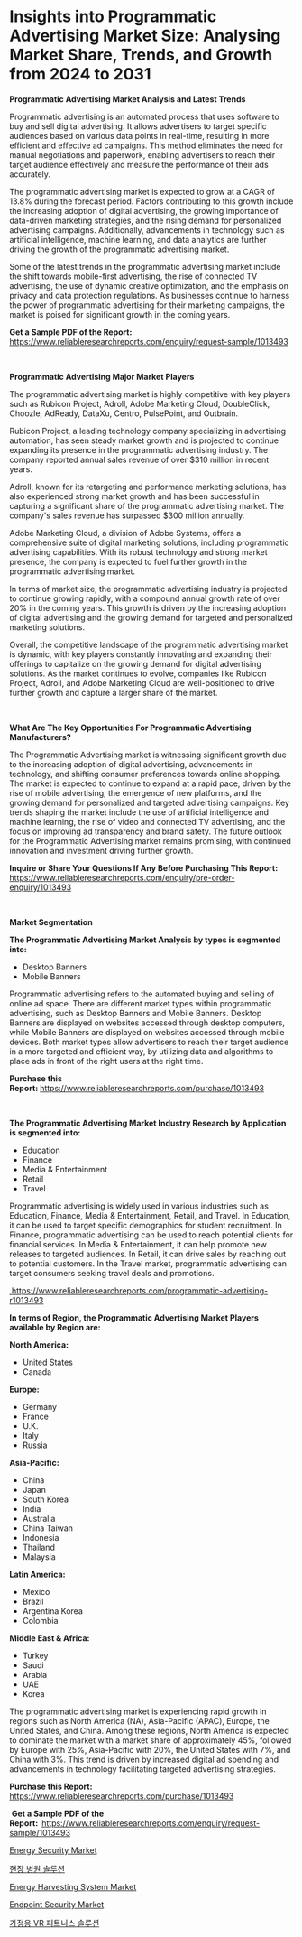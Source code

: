 <p><h1>Insights into Programmatic Advertising Market Size: Analysing Market Share, Trends, and Growth from 2024 to 2031</h1></p><p><strong>Programmatic Advertising Market Analysis and Latest Trends</strong></p>
<p><p>Programmatic advertising is an automated process that uses software to buy and sell digital advertising. It allows advertisers to target specific audiences based on various data points in real-time, resulting in more efficient and effective ad campaigns. This method eliminates the need for manual negotiations and paperwork, enabling advertisers to reach their target audience effectively and measure the performance of their ads accurately.</p><p>The programmatic advertising market is expected to grow at a CAGR of 13.8% during the forecast period. Factors contributing to this growth include the increasing adoption of digital advertising, the growing importance of data-driven marketing strategies, and the rising demand for personalized advertising campaigns. Additionally, advancements in technology such as artificial intelligence, machine learning, and data analytics are further driving the growth of the programmatic advertising market.</p><p>Some of the latest trends in the programmatic advertising market include the shift towards mobile-first advertising, the rise of connected TV advertising, the use of dynamic creative optimization, and the emphasis on privacy and data protection regulations. As businesses continue to harness the power of programmatic advertising for their marketing campaigns, the market is poised for significant growth in the coming years.</p></p>
<p><strong>Get a Sample PDF of the Report:&nbsp;</strong> <a href="https://www.reliableresearchreports.com/enquiry/request-sample/1013493">https://www.reliableresearchreports.com/enquiry/request-sample/1013493</a></p>
<p>&nbsp;</p>
<p><strong>Programmatic Advertising Major Market Players</strong></p>
<p><p>The programmatic advertising market is highly competitive with key players such as Rubicon Project, Adroll, Adobe Marketing Cloud, DoubleClick, Choozle, AdReady, DataXu, Centro, PulsePoint, and Outbrain.</p><p>Rubicon Project, a leading technology company specializing in advertising automation, has seen steady market growth and is projected to continue expanding its presence in the programmatic advertising industry. The company reported annual sales revenue of over $310 million in recent years.</p><p>Adroll, known for its retargeting and performance marketing solutions, has also experienced strong market growth and has been successful in capturing a significant share of the programmatic advertising market. The company's sales revenue has surpassed $300 million annually.</p><p>Adobe Marketing Cloud, a division of Adobe Systems, offers a comprehensive suite of digital marketing solutions, including programmatic advertising capabilities. With its robust technology and strong market presence, the company is expected to fuel further growth in the programmatic advertising market.</p><p>In terms of market size, the programmatic advertising industry is projected to continue growing rapidly, with a compound annual growth rate of over 20% in the coming years. This growth is driven by the increasing adoption of digital advertising and the growing demand for targeted and personalized marketing solutions.</p><p>Overall, the competitive landscape of the programmatic advertising market is dynamic, with key players constantly innovating and expanding their offerings to capitalize on the growing demand for digital advertising solutions. As the market continues to evolve, companies like Rubicon Project, Adroll, and Adobe Marketing Cloud are well-positioned to drive further growth and capture a larger share of the market.</p></p>
<p>&nbsp;</p>
<p><strong>What Are The Key Opportunities For Programmatic Advertising Manufacturers?</strong></p>
<p><p>The Programmatic Advertising market is witnessing significant growth due to the increasing adoption of digital advertising, advancements in technology, and shifting consumer preferences towards online shopping. The market is expected to continue to expand at a rapid pace, driven by the rise of mobile advertising, the emergence of new platforms, and the growing demand for personalized and targeted advertising campaigns. Key trends shaping the market include the use of artificial intelligence and machine learning, the rise of video and connected TV advertising, and the focus on improving ad transparency and brand safety. The future outlook for the Programmatic Advertising market remains promising, with continued innovation and investment driving further growth.</p></p>
<p><strong>Inquire or Share Your Questions If Any Before Purchasing This Report:</strong> <a href="https://www.reliableresearchreports.com/enquiry/pre-order-enquiry/1013493">https://www.reliableresearchreports.com/enquiry/pre-order-enquiry/1013493</a></p>
<p>&nbsp;</p>
<p><strong>Market Segmentation</strong></p>
<p><strong>The Programmatic Advertising Market Analysis by types is segmented into:</strong></p>
<p><ul><li>Desktop Banners</li><li>Mobile Banners</li></ul></p>
<p><p>Programmatic advertising refers to the automated buying and selling of online ad space. There are different market types within programmatic advertising, such as Desktop Banners and Mobile Banners. Desktop Banners are displayed on websites accessed through desktop computers, while Mobile Banners are displayed on websites accessed through mobile devices. Both market types allow advertisers to reach their target audience in a more targeted and efficient way, by utilizing data and algorithms to place ads in front of the right users at the right time.</p></p>
<p><strong>Purchase this Report:&nbsp;</strong><a href="https://www.reliableresearchreports.com/purchase/1013493">https://www.reliableresearchreports.com/purchase/1013493</a></p>
<p>&nbsp;</p>
<p><strong>The Programmatic Advertising Market Industry Research by Application is segmented into:</strong></p>
<p><ul><li>Education</li><li>Finance</li><li>Media & Entertainment</li><li>Retail</li><li>Travel</li></ul></p>
<p><p>Programmatic advertising is widely used in various industries such as Education, Finance, Media & Entertainment, Retail, and Travel. In Education, it can be used to target specific demographics for student recruitment. In Finance, programmatic advertising can be used to reach potential clients for financial services. In Media & Entertainment, it can help promote new releases to targeted audiences. In Retail, it can drive sales by reaching out to potential customers. In the Travel market, programmatic advertising can target consumers seeking travel deals and promotions.</p></p>
<p><a href="https://www.reliableresearchreports.com/programmatic-advertising-r1013493">&nbsp;https://www.reliableresearchreports.com/programmatic-advertising-r1013493</a></p>
<p><strong>In terms of Region, the Programmatic Advertising Market Players available by Region are:</strong></p>
<p>
    <p> <strong> North America: </strong>
        <ul>
            <li>United States</li>
            <li>Canada</li>
        </ul>
        </p> 
    <p> <strong> Europe: </strong>
        <ul>
            <li>Germany</li>
            <li>France</li>
            <li>U.K.</li>
            <li>Italy</li>
            <li>Russia</li>
        </ul>
        </p> 
    <p> <strong> Asia-Pacific: </strong>
        <ul>
            <li>China</li>
            <li>Japan</li>
            <li>South Korea</li>
            <li>India</li>
            <li>Australia</li>
            <li>China Taiwan</li>
            <li>Indonesia</li>
            <li>Thailand</li>
            <li>Malaysia</li>
        </ul>
        </p> 
    <p> <strong> Latin America: </strong>
        <ul>
            <li>Mexico</li>
            <li>Brazil</li>
            <li>Argentina Korea</li>
            <li>Colombia</li>
        </ul>
        </p> 
    <p> <strong> Middle East & Africa: </strong>
        <ul>
            <li>Turkey</li>
            <li>Saudi</li>
            <li>Arabia</li>
            <li>UAE</li>
            <li>Korea</li>
        </ul>
    </p>
    </p>
<p><p>The programmatic advertising market is experiencing rapid growth in regions such as North America (NA), Asia-Pacific (APAC), Europe, the United States, and China. Among these regions, North America is expected to dominate the market with a market share of approximately 45%, followed by Europe with 25%, Asia-Pacific with 20%, the United States with 7%, and China with 3%. This trend is driven by increased digital ad spending and advancements in technology facilitating targeted advertising strategies.</p></p>
<p><strong>Purchase this Report: </strong><a href="https://www.reliableresearchreports.com/purchase/1013493">https://www.reliableresearchreports.com/purchase/1013493</a></p>
<p>&nbsp;<strong>Get a Sample PDF of the Report:&nbsp;&nbsp;</strong><a href="https://www.reliableresearchreports.com/enquiry/request-sample/1013493">https://www.reliableresearchreports.com/enquiry/request-sample/1013493</a></p>
<p><strong></strong></p>
<p><p><a href="https://github.com/EveKerluke2023/Market-Research-Report-List-2/blob/main/energy-security-market.md">Energy Security Market</a></p><p><a href="https://github.com/alpinestartsekian/Market-Research-Report-List-2/blob/main/420400380380.md">현장 병원 솔루션</a></p><p><a href="https://github.com/angeliabkratze/Market-Research-Report-List-2/blob/main/energy-harvesting-system-market.md">Energy Harvesting System Market</a></p><p><a href="https://github.com/Angelnienowdseej3e45z3p8c/Market-Research-Report-List-3/blob/main/endpoint-security-market.md">Endpoint Security Market</a></p><p><a href="https://github.com/muchswr/Market-Research-Report-List-2/blob/main/532915280381.md">가정용 VR 피트니스 솔루션</a></p></p>